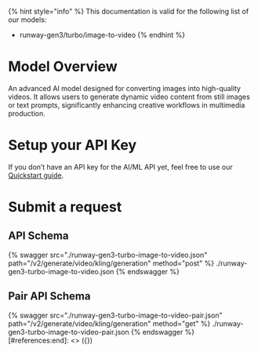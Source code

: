 [#references:start]: <> ({ "template": "openapi" })
{% hint style="info" %}
This documentation is valid for the following list of our models:
* runway-gen3/turbo/image-to-video
{% endhint %}

# Model Overview
An advanced AI model designed for converting images into high-quality videos. It allows users to generate dynamic video content from still images or text prompts, significantly enhancing creative workflows in multimedia production.

# Setup your API Key
If you don’t have an API key for the AI/ML API yet, feel free to use our [Quickstart guide](https://docs.aimlapi.com/quickstart/setting-up).

# Submit a request
## API Schema
{% swagger src="./runway-gen3-turbo-image-to-video.json" path="/v2/generate/video/kling/generation" method="post" %}
./runway-gen3-turbo-image-to-video.json
{% endswagger %}

## Pair API Schema
{% swagger src="./runway-gen3-turbo-image-to-video-pair.json" path="/v2/generate/video/kling/generation" method="get" %}
./runway-gen3-turbo-image-to-video-pair.json
{% endswagger %}
[#references:end]: <> ({})